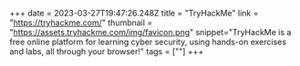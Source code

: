 +++
date = 2023-03-27T19:47:26.248Z
title = "TryHackMe"
link = "https://tryhackme.com/"
thumbnail = "https://assets.tryhackme.com/img/favicon.png"
snippet="TryHackMe is a free online platform for learning cyber security, using hands-on exercises and labs, all through your browser!"
tags = [""]
+++
